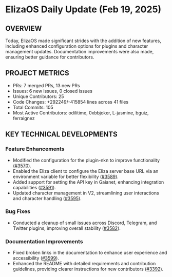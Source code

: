 # ElizaOS Daily Update (Feb 19, 2025)

## OVERVIEW 
Today, ElizaOS made significant strides with the addition of new features, including enhanced configuration options for plugins and character management updates. Documentation improvements were also made, ensuring better guidance for contributors.

## PROJECT METRICS
- PRs: 7 merged PRs, 13 new PRs
- Issues: 6 new issues, 0 closed issues
- Unique Contributors: 25
- Code Changes: +292249/-415854 lines across 41 files
- Total Commits: 105
- Most Active Contributors: odilitime, 0xbbjoker, L-jasmine, bguiz, ferraignez

## KEY TECHNICAL DEVELOPMENTS

### Feature Enhancements
- Modified the configuration for the plugin-nkn to improve functionality ([#3570](https://github.com/elizaos/eliza/pull/3570)).
- Enabled the Eliza client to configure the Eliza server base URL via an environment variable for better flexibility ([#3589](https://github.com/elizaos/eliza/pull/3589)).
- Added support for setting the API key in Gaianet, enhancing integration capabilities ([#3591](https://github.com/elizaos/eliza/pull/3591)).
- Updated character management in V2, streamlining user interactions and character handling ([#3595](https://github.com/elizaos/eliza/pull/3595)).

### Bug Fixes
- Conducted a cleanup of small issues across Discord, Telegram, and Twitter plugins, improving overall stability ([#3582](https://github.com/elizaos/eliza/pull/3582)).

### Documentation Improvements
- Fixed broken links in the documentation to enhance user experience and accessibility ([#3599](https://github.com/elizaos/eliza/pull/3599)).
- Enhanced the README with detailed requirements and contribution guidelines, providing clearer instructions for new contributors ([#3392](https://github.com/elizaos/eliza/pull/3392)).